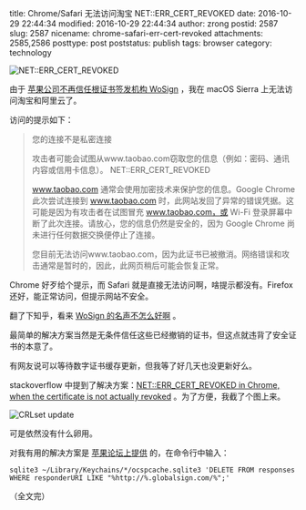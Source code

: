 title: Chrome/Safari 无法访问淘宝 NET::ERR_CERT_REVOKED
date: 2016-10-29 22:44:34
modified: 2016-10-29 22:44:34
author: zrong
postid: 2587
slug: 2587
nicename: chrome-safari-err-cert-revoked
attachments: 2585,2586
posttype: post
poststatus: publish
tags: browser
category: technology

![NET::ERR_CERT_REVOKED][51]

由于 [苹果公司不再信任根证书签发机构 WoSign][1] ，我在 macOS Sierra 上无法访问淘宝和阿里云了。

访问的提示如下： <!--more-->

> 您的连接不是私密连接
> 
> 攻击者可能会试图从www.taobao.com窃取您的信息（例如：密码、通讯内容或信用卡信息）。 NET::ERR_CERT_REVOKED
> 
> www.taobao.com 通常会使用加密技术来保护您的信息。Google Chrome 此次尝试连接到 www.taobao.com 时，此网站发回了异常的错误凭据。这可能是因为有攻击者在试图冒充 www.taobao.com，或 Wi-Fi 登录屏幕中断了此次连接。请放心，您的信息仍然是安全的，因为 Google Chrome 尚未进行任何数据交换便停止了连接。
> 
> 您目前无法访问www.taobao.com，因为此证书已被撤消。网络错误和攻击通常是暂时的，因此，此网页稍后可能会恢复正常。

Chrome 好歹给个提示，而 Safari 就是直接无法访问啊，啥提示都没有。Firefox 还好，能正常访问，但提示网站不安全。

翻了下知乎，看来 [WoSign 的名声不怎么好啊][2] 。

最简单的解决方案当然是无条件信任这些已经撤销的证书，但这点就违背了安全证书的本意了。

有网友说可以等待数字证书缓存更新，但我等了好几天也没更新好么。

stackoverflow 中提到了解决方案：[NET::ERR_CERT_REVOKED in Chrome, when the certificate is not actually revoked][3] 。为了方便，我截了个图上来。

![CRLset update][52]

可是依然没有什么卵用。

对我有用的解决方案是 [苹果论坛上提供][4] 的，在命令行中输入：

``` shell
sqlite3 ~/Library/Keychains/*/ocspcache.sqlite3 'DELETE FROM responses WHERE responderURI LIKE "%http://%.globalsign.com/%";'
```

（全文完）

[1]: http://digi.163.com/16/1002/09/C2C3TPUD001687H3.html
[2]: https://www.zhihu.com/search?type=content&q=wosign
[3]: http://stackoverflow.com/a/34364650
[4]: https://discussions.apple.com/thread/7707410?start=0&tstart=0
[51]: http://zengrong.net/wp-content/uploads/2016/10/chrome-taobao-err-cert-revoked.jpg
[52]: http://zengrong.net/wp-content/uploads/2016/10/crlset.png
